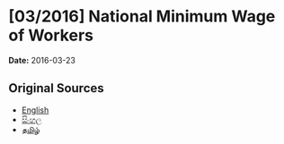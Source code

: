 # [03/2016] National Minimum Wage of Workers

**Date:** 2016-03-23

## Original Sources

- [English](https://documents.gov.lk/view/acts/2016/3/03-2016_E.pdf)
- [සිංහල](https://documents.gov.lk/view/acts/2016/3/03-2016_S.pdf)
- [தமிழ்](https://documents.gov.lk/view/acts/2016/3/03-2016_T.pdf)
